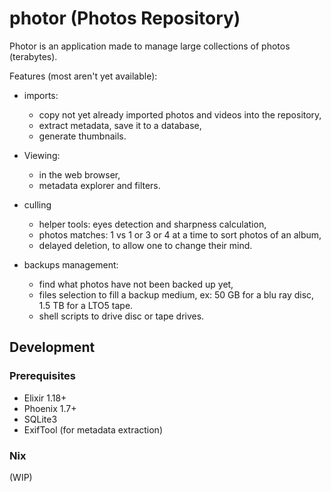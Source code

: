 # photor (Photos Repository)

Photor is an application made to manage large collections of photos (terabytes).

Features (most aren't yet available):

- imports:

    - copy not yet already imported photos and videos into the repository,
    - extract metadata, save it to a database,
    - generate thumbnails.

- Viewing:

    - in the web browser,
    - metadata explorer and filters.

- culling

    - helper tools: eyes detection and sharpness calculation,
    - photos matches: 1 vs 1 or 3 or 4 at a time to sort photos of an album,
    - delayed deletion, to allow one to change their mind.

- backups management:

    - find what photos have not been backed up yet,
    - files selection to fill a backup medium, ex: 50 GB for a blu ray disc, 1.5 TB for a LTO5 tape.
    - shell scripts to drive disc or tape drives.

## Development

### Prerequisites

 - Elixir 1.18+
 - Phoenix 1.7+
 - SQLite3
 - ExifTool (for metadata extraction)

### Nix

(WIP)
